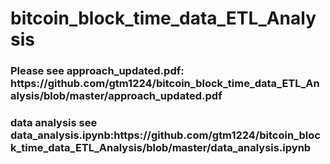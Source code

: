 # bitcoin_block_time_data_ETL_Analysis
<h3> Please see approach_updated.pdf: https://github.com/gtm1224/bitcoin_block_time_data_ETL_Analysis/blob/master/approach_updated.pdf
<br>
<h3> data analysis see data_analysis.ipynb:https://github.com/gtm1224/bitcoin_block_time_data_ETL_Analysis/blob/master/data_analysis.ipynb
